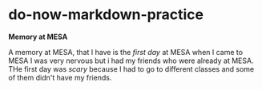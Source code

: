 # do-now-markdown-practice

**Memory at MESA**

A memory at MESA, that I have is the *first day* at MESA when I came to MESA I was very nervous but i had my friends who were already at MESA. THe first day was *scary* because I had to go to different classes and some of them didn't have my friends. 
